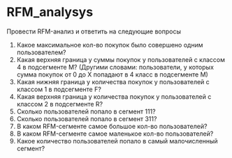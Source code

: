 # RFM_analysys
Провести RFM-анализ и ответить на следующие вопросы
1. Какое максимальное кол-во покупок было совершено одним пользователем?
2. Какая верхняя граница у суммы покупок у пользователей с классом 4 в подсегменте М? (Другими словами: пользователи, у которых сумма покупок от 0 до Х попадают в 4 класс в подсегменте М)
3. Какая нижняя граница у количества покупок у пользователей с классом 1 в подсегменте F?
4. Какая верхняя граница у количества покупок у пользователей с классом 2 в подсегменте R?
5. Сколько пользователей попало в сегмент 111?
6. Сколько пользователей попало в сегмент 311?
7. В каком RFM-сегменте самое большое кол-во пользователей?
8. В каком RFM-сегменте самое маленькое кол-во пользователей?
9. Какое количество пользователей попало в самый малочисленный сегмент?
